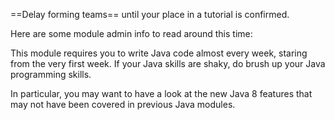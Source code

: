 <Panel type="danger" header="[CS2103 students only] Forming teams :star:" expandable>

==Delay forming teams== until your place in a tutorial is confirmed. 

<include src="../../handbook/teams.md" name=":recycle: Admin: Team Forming" dynamic />

</Panel>

<Panel  header="Admin info to read" expandable expanded>

Here are some module admin info to read around this time:    

<include type="danger" name=":recycle: Admin: FAQ: Where is everything? :star:" src="../../handbook/appendixC-faq.md#handbook-faq-whereIsEverything"  dynamic />
<include type="danger" src="../../handbook/project-product.md" name=":recycle: Admin: Project: The Product :star:" dynamic />
<include type="danger" src="../../handbook/project-scope.md" name=":recycle: Admin: Project: Scope :star:" dynamic />
<include type="warning" src="../../handbook/textBooks.md" name=":recycle: Admin: Text Books :star::star:" dynamic />
<include type="warning" src="../../handbook/programming-languages.md" name=":recycle: Admin: Programming Language :star::star:" dynamic />
<include type="warning" src="../../handbook/project-constraints.md" name=":recycle: Admin: Project: Project Constraints :star::star:"  dynamic />
<include type="info" src="../../handbook/appendixA-principles.md" name=":recycle: Admin: Module Principles :star::star::star:" dynamic />
<include type="success" name=":recycle: Admin: FAQ: What's different between CS2103 and CS2103T? :star::star::star::star:" src="../../handbook/appendixC-faq.md#handbook-faq-cs2103VsCs2103t"  dynamic />
<include type="success" src="../../handbook/appendixC-faq.md#handbook-faq-highWorkload" name=":recycle: Admin: FAQ: Why the workload is so high? :star::star::star::star:" dynamic />
<include type="success" src="../../handbook/appendixC-faq.md#handbook-faq-beanCounting" name=":recycle: Admin: FAQ: Why so much bean counting? :star::star::star::star:" dynamic />
<include type="success" src="../../handbook/appendixC-faq.md#handbook-faq-separateWebsite" name=":recycle: Admin: FAQ: Why a separate website instead of using IVLE? :star::star::star::star:" dynamic />

</Panel>

<Panel type="warning" header="Brush up your Java :star::star:" expandable>

This module requires you to write Java code almost every week, staring from the very first week. If your Java skills are shaky, do brush up your Java programming skills. 

In particular, you may want to have a look at the new Java 8 features that may not have been covered in previous Java modules.

</Panel>


<Panel type="danger" header="Attend Lecture 1 ==(compulsory)== :star:" expandable>

  <include src="../../handbook/lectures.md" name=":recycle: Admin: Lectures" dynamic />

</Panel>
